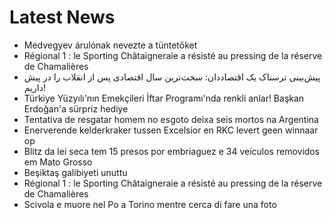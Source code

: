 # Latest News
-  Medvegyev árulónak nevezte a tüntetőket
-  Régional 1 : le Sporting Châtaigneraie a résisté au pressing de la réserve de Chamalières
-  پیش‌بینی ترسناک یک اقتصاددان: سخت‌ترین سال اقتصادی پس از انقلاب را در پیش داریم!
-  Türkiye Yüzyılı'nın Emekçileri İftar Programı'nda renkli anlar! Başkan Erdoğan'a sürpriz hediye
-  Tentativa de resgatar homem no esgoto deixa seis mortos na Argentina
-  Enerverende kelderkraker tussen Excelsior en RKC levert geen winnaar op
-  Blitz da lei seca tem 15 presos por embriaguez e 34 veículos removidos em Mato Grosso
-  Beşiktaş galibiyeti unuttu
-  Régional 1 : le Sporting Châtaigneraie a résisté au pressing de la réserve de Chamalières
-  Scivola e muore nel Po a Torino mentre cerca di fare una foto
